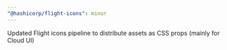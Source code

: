 ```yaml
---
"@hashicorp/flight-icons": minor
---
```


Updated Flight icons pipeline to distribute assets as CSS props (mainly for Cloud UI)
